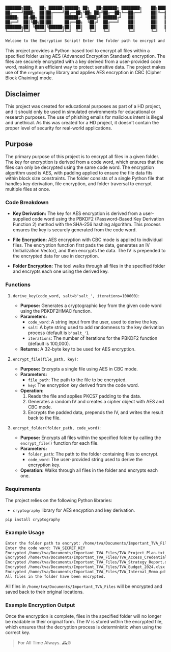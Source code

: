 ```bash
███████╗███╗   ██╗ ██████╗██████╗ ██╗   ██╗██████╗ ████████╗    ██╗████████╗
██╔════╝████╗  ██║██╔════╝██╔══██╗╚██╗ ██╔╝██╔══██╗╚══██╔══╝    ██║╚══██╔══╝
█████╗  ██╔██╗ ██║██║     ██████╔╝ ╚████╔╝ ██████╔╝   ██║       ██║   ██║   
██╔══╝  ██║╚██╗██║██║     ██╔══██╗  ╚██╔╝  ██╔═══╝    ██║       ██║   ██║   
███████╗██║ ╚████║╚██████╗██║  ██║   ██║   ██║        ██║       ██║   ██║   
╚══════╝╚═╝  ╚═══╝ ╚═════╝╚═╝  ╚═╝   ╚═╝   ╚═╝        ╚═╝       ╚═╝   ╚═╝  

Welcome to the Encryption Script! Enter the folder path to encrypt and a code word to encrypt the files. 
```

This project provides a Python-based tool to encrypt all files within a specified folder using AES (Advanced Encryption Standard) encryption. The files are securely encrypted with a key derived from a user-provided code word, making it an efficient way to protect sensitive data. The project makes use of the `cryptography` library and applies AES encryption in CBC (Cipher Block Chaining) mode.

## Disclaimer

This project was created for educational purposes as part of a HD project, and it should only be used in simulated environments for educational or research purposes. The use of phishing emails for malicious intent is illegal and unethical. As this was created for a HD project, it doesn't contain the proper level of security for real-world applications.

## Purpose

The primary purpose of this project is to encrypt all files in a given folder. The key for encryption is derived from a code word, which ensures that the files can only be decrypted using the same code word. The encryption algorithm used is AES, with padding applied to ensure the file data fits within block size constraints. The folder consists of a single Python file that handles key derivation, file encryption, and folder traversal to encrypt multiple files at once.

### Code Breakdown

- **Key Derivation:** The key for AES encryption is derived from a user-supplied code word using the PBKDF2 (Password-Based Key Derivation Function 2) method with the SHA-256 hashing algorithm. This process ensures the key is securely generated from the code word.
  
- **File Encryption:** AES encryption with CBC mode is applied to individual files. The encryption function first pads the data, generates an IV (Initialization Vector), and then encrypts the data. The IV is prepended to the encrypted data for use in decryption.

- **Folder Encryption:** The tool walks through all files in the specified folder and encrypts each one using the derived key.

### Functions

1. `derive_key(code_word, salt=b'salt_', iterations=100000)`:
   - **Purpose:** Generates a cryptographic key from the given code word using the PBKDF2HMAC function.
   - **Parameters:**
     - `code_word`: A string input from the user, used to derive the key.
     - `salt`: A byte string used to add randomness to the key derivation process (default is `b'salt_'`).
     - `iterations`: The number of iterations for the PBKDF2 function (default is 100,000).
   - **Returns:** A 32-byte key to be used for AES encryption.

2. `encrypt_file(file_path, key)`:
   - **Purpose:** Encrypts a single file using AES in CBC mode.
   - **Parameters:**
     - `file_path`: The path to the file to be encrypted.
     - `key`: The encryption key derived from the code word.
   - **Operation:**
     1. Reads the file and applies PKCS7 padding to the data.
     2. Generates a random IV and creates a cipher object with AES and CBC mode.
     3. Encrypts the padded data, prepends the IV, and writes the result back to the file.

3. `encrypt_folder(folder_path, code_word)`:
   - **Purpose:** Encrypts all files within the specified folder by calling the `encrypt_file()` function for each file.
   - **Parameters:**
     - `folder_path`: The path to the folder containing files to encrypt.
     - `code_word`: The user-provided string used to derive the encryption key.
   - **Operation:** Walks through all files in the folder and encrypts each one.

### Requirements

The project relies on the following Python libraries:

- `cryptography` library for AES encyption and key derivation.

```bash
pip install cryptography
```

### Example Usage

```bash
Enter the folder path to encrypt: /home/tva/Documents/Important_TVA_Files
Enter the code word: TVA_SECRET_KEY
Encrypted /home/tva/Documents/Important_TVA_Files/TVA_Project_Plan.txt
Encrypted /home/tva/Documents/Important_TVA_Files/TVA_Access_Credentials.txt
Encrypted /home/tva/Documents/Important_TVA_Files/TVA_Strategy_Report.docx
Encrypted /home/tva/Documents/Important_TVA_Files/TVA_Budget_2024.xlsx
Encrypted /home/tva/Documents/Important_TVA_Files/TVA_Internal_Memo.pdf
All files in the folder have been encrypted.
```

All files in `/home/tva/Documents/Important_TVA_Files` will be encrypted and saved back to their original locations.

### Example Encryption Output

Once the encryption is complete, files in the specified folder will no longer be readable in their original form. The IV is stored within the encrypted file, which ensures that the decryption process is deterministic when using the correct key.

> For All Time Always. 🕰️🌐
